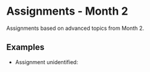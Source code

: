# Assignments - Month 2

Assignments based on advanced topics from Month 2.

## Examples
- Assignment unidentified: <yet to be recieved>